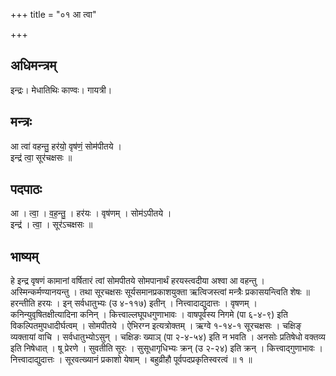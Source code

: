 +++
title = "०१ आ त्वा"

+++
## अधिमन्त्रम्
इन्द्रः। मेधातिथिः काण्वः। गायत्री।

## मन्त्रः
आ त्वा॑ वहन्तु॒ हर॑यो॒ वृष॑णं॒ सोम॑पीतये ।  
इन्द्र॑ त्वा॒ सूर॑चक्षसः ॥

## पदपाठः
आ । त्वा॒ । व॒ह॒न्तु॒ । हर॑यः । वृष॑णम् । सोम॑ऽपीतये ।  
इन्द्र॑ । त्वा॒ । सूर॑ऽचक्षसः ॥

## भाष्यम्
हे इन्द्र वृषणं कामानां वर्षितारं त्वां सोमपीतये सोमपानार्थं हरयस्त्वदीया अश्वा आ वहन्तु । अस्मिन्कर्मण्यानयन्तु । तथा सूरचक्षसः सूर्यसमानप्रकाशयुक्ता ऋत्विजस्त्वां मन्त्रैः प्रकासयन्त्विति शेषः ॥ हरन्तीति हरयः । इन् सर्वधातुभ्यः (उ ४-११७) इतीन् । नित्त्वादाद्युदात्तः । वृषणम् । कनिन्युवृषितक्षीत्यादिना कनिन् । कित्त्वाल्लघूपधगुणाभावः । वाषपूर्वस्य निगमे (पा ६-४-९) इति विकल्पितमुपधादीर्घत्वम् । सोमपीतये । ऐभिरग्न इत्यत्रोक्तम् । ऋग्वे १-१४-१ सूरचक्षसः । चक्षिङ् व्यक्तायां वाचि । सर्वधातुभ्योऽसुन् । चक्षिङः ख्याञ् (पा २-४-५४) इति न भवति । अनसोः प्रतिषेधो वक्तव्य इति निषेधात् । षू प्रेरणे । सुवतीति सूरः । सुसूधागृधिभ्यः क्रन् (उ २-२४) इति क्रन् । कित्त्वाद्गुणाभावः । नित्त्वादाद्युदात्तः । सूरवत्ख्यानं प्रकाशो येषाम् । बहुव्रीहौ पूर्वपदप्रकृतिस्वरत्वं ॥ १ ॥